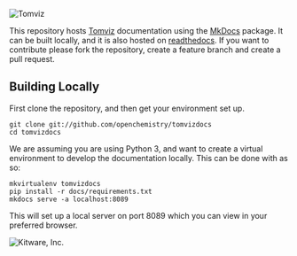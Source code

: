 ![Tomviz][tomviz_logo]

This repository hosts [Tomviz][tomviz] documentation using the [MkDocs][mkdocs]
package. It can be built locally, and it is also hosted on [readthedocs][rtd].
If you want to contribute please fork the repository, create a feature branch
and create a pull request.

Building Locally
----------------

First clone the repository, and then get your environment set up.

    git clone git://github.com/openchemistry/tomvizdocs
    cd tomvizdocs

We are assuming you are using Python 3, and want to create a virtual
environment to develop the documentation locally. This can be done with as so:

    mkvirtualenv tomvizdocs
    pip install -r docs/requirements.txt
    mkdocs serve -a localhost:8089

This will set up a local server on port 8089 which you can view in your
preferred browser.

![Kitware, Inc.][KitwareLogo]

  [tomviz]: https://tomviz.org/ "The Tomviz project"
  [tomviz_logo]: https://github.com/OpenChemistry/tomviz/blob/master/tomviz/icons/tomvizfull.png "Tomviz"
  [KitwareLogo]: http://www.kitware.com/img/small_logo_over.png "Kitware"
  [mkdocs]: https://www.mkdocs.org/
  [rtd]: https://tomviz.readthedocs.io/